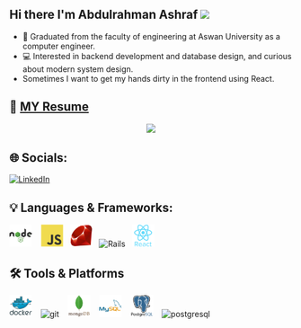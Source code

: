## Hi there I'm Abdulrahman Ashraf <img src="https://media.giphy.com/media/hvRJCLFzcasrR4ia7z/giphy.gif" width="28">

-  📖 Graduated from the faculty of engineering at Aswan University as a computer engineer.
-  💻 Interested in backend development and database design, and curious about modern system design.
-  Sometimes I want to get my hands dirty in the frontend using React.

## 📄 [MY Resume](https://docs.google.com/document/d/1wvbNktHmOcg3FLTF47mN00uutP3N5OFcZYAjBLR50Qo/edit?usp=sharing)
<p align="center">
  <a href="https://git.io/typing-svg"><img src="https://readme-typing-svg.herokuapp.com?color=3D90F7&center=true&lines=+Alwayes+Learning+new+Things+%F0%9F%9B%A0;Rails;Nodejs;Nextjs;Docker;click+on+MY+Resume"></a>
</p>

## 🌐 Socials:
[![LinkedIn](https://img.shields.io/badge/LinkedIn-%230077B5.svg?logo=linkedin&logoColor=white)]([https://www.linkedin.com/in/mayar-abdelhamid-1906b31a9/](https://www.linkedin.com/in/abdulrahman-ashraf-abdelhameed/)) 

## 💡 Languages & Frameworks:
  <img src="https://raw.githubusercontent.com/devicons/devicon/master/icons/nodejs/nodejs-original-wordmark.svg" alt="nodejs" width="40" height="40"/> &#8287;&#8287;
  <img src="https://raw.githubusercontent.com/devicons/devicon/master/icons/javascript/javascript-original.svg" alt="javascript" width="40" height="40"/>&#8287;&#8287;
  <img src="https://raw.githubusercontent.com/devicons/devicon/master/icons/ruby/ruby-original.svg" alt="javascript" width="40" height="40"/>&#8287;&#8287;
<img height="32" width="32" alt="Rails" src="https://avatars.githubusercontent.com/u/4223">&#8287;&#8287;
<img src="https://raw.githubusercontent.com/devicons/devicon/master/icons/react/react-original-wordmark.svg" alt="aws" width="40" height="40"/>
  &#8287;&#8287;
  
## 🛠️ Tools & Platforms 
<p align="left">
<img src="https://raw.githubusercontent.com/devicons/devicon/master/icons/docker/docker-original-wordmark.svg" alt="docker" width="40" height="40"/>
  &#8287;&#8287;
<img src="https://www.vectorlogo.zone/logos/git-scm/git-scm-icon.svg" alt="git" width="40" height="40"/> 
 &#8287;&#8287;
<img src="https://raw.githubusercontent.com/devicons/devicon/master/icons/mongodb/mongodb-original-wordmark.svg" alt="mongodb" width="40" height="40"/>
&#8287;&#8287;
<img src="https://raw.githubusercontent.com/devicons/devicon/master/icons/mysql/mysql-original-wordmark.svg" alt="mysql" width="40" height="40"/>
&#8287;&#8287;
<img src="https://raw.githubusercontent.com/devicons/devicon/master/icons/postgresql/postgresql-original-wordmark.svg" alt="postgresql" width="40" height="40"/>
&#8287;&#8287;
<img src="https://cdn.worldvectorlogo.com/logos/nginx-1.svg" alt="postgresql" width="40" height="40"/>
</p>
